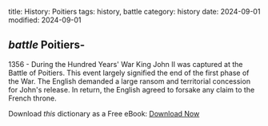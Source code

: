 title: History: Poitiers
tags: history, battle
category: history
date: 2024-09-01
modified: 2024-09-01

## _battle_  Poitiers-
 1356 -
During the   Hundred Years' War
 King John II was
  captured at the Battle of Poitiers.  This event largely signified the
  end of the first phase of the War.   The English demanded a large
  ransom and territorial concession for John's release.  In return, the
  English agreed to forsake any claim to the French throne.



Download *this* dictionary as a Free eBook: [Download Now]({static}static/CairnsHistoryDictionary.pdf)

